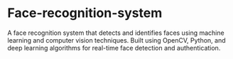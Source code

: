 # Face-recognition-system
A face recognition system that detects and identifies faces using machine learning and computer vision techniques. Built using OpenCV, Python, and deep learning algorithms for real-time face detection and authentication.
